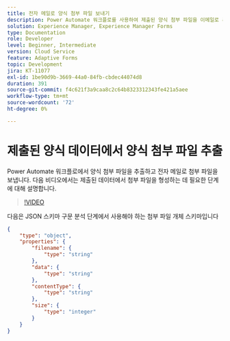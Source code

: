 ```yaml
---
title: 전자 메일로 양식 첨부 파일 보내기
description: Power Automate 워크플로를 사용하여 제출된 양식 첨부 파일을 이메일로 추출 및 전송
solution: Experience Manager, Experience Manager Forms
type: Documentation
role: Developer
level: Beginner, Intermediate
version: Cloud Service
feature: Adaptive Forms
topic: Development
jira: KT-11077
exl-id: 1be90d9b-3669-44a0-84fb-cbdec44074d8
duration: 391
source-git-commit: f4c621f3a9caa8c2c64b8323312343fe421a5aee
workflow-type: tm+mt
source-wordcount: '72'
ht-degree: 0%

---
```


# 제출된 양식 데이터에서 양식 첨부 파일 추출

Power Automate 워크플로에서 양식 첨부 파일을 추출하고 전자 메일로 첨부 파일을 보냅니다.
다음 비디오에서는 제출된 데이터에서 첨부 파일을 형성하는 데 필요한 단계에 대해 설명합니다.
>[!VIDEO](https://video.tv.adobe.com/v/3409017?quality=12&learn=on)

다음은 JSON 스키마 구문 분석 단계에서 사용해야 하는 첨부 파일 개체 스키마입니다

```json
{
    "type": "object",
    "properties": {
        "filename": {
            "type": "string"
        },
        "data": {
            "type": "string"
        },
        "contentType": {
            "type": "string"
        },
        "size": {
            "type": "integer"
        }
    }
}
```
